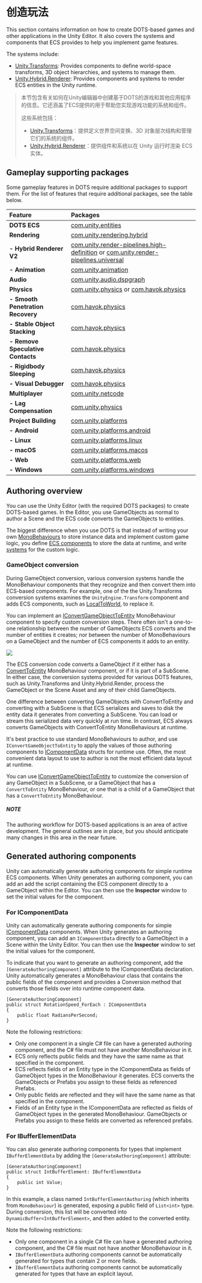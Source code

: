 # 创造玩法
This section contains information on how to create DOTS-based games and other applications in the Unity Editor. It also covers the systems and components that ECS provides to help you implement game features.

The systems include:

-   [Unity.Transforms](https://docs.unity3d.com/Packages/com.unity.entities@0.17/api/Unity.Transforms.html): Provides components to define world-space transforms, 3D object hierarchies, and systems to manage them.
-   [Unity.Hybrid.Renderer](https://docs.unity3d.com/Packages/com.unity.rendering.hybrid@latest): Provides components and systems to render ECS entities in the Unity runtime.

>本节包含有关如何在Unity编辑器中创建基于DOTS的游戏和其他应用程序的信息。它还涵盖了ECS提供的用于帮助您实现游戏功能的系统和组件。
>
>这些系统包括：
>-   [Unity.Transforms](https://docs.unity3d.com/Packages/com.unity.entities@0.17/api/Unity.Transforms.html)：提供定义世界空间变换、3D 对象层次结构和管理它们的系统的组件。
>-   [Unity.Hybrid.Renderer](https://docs.unity3d.com/Packages/com.unity.rendering.hybrid@latest)：提供组件和系统以在 Unity 运行时渲染 ECS 实体。

## Gameplay supporting packages

Some gameplay features in DOTS require additional packages to support them. For the list of features that require additional packages, see the table below.

| **Feature**                       | **Packages**                                                 |
| :-------------------------------- | :----------------------------------------------------------- |
| **DOTS ECS**                      | [com.unity.entities](https://docs.unity3d.com/Packages/com.unity.entities@latest) |
| **Rendering**                     | [com.unity.rendering.hybrid](https://docs.unity3d.com/Packages/com.unity.rendering.hybrid@latest) |
| **- Hybrid Renderer V2**          | [com.unity.render-pipelines.high-definition](https://docs.unity3d.com/Packages/com.unity.render-pipelines.high-definition@latest) or [com.unity.render-pipelines.universal](https://docs.unity3d.com/Packages/com.unity.render-pipelines.universal@latest) |
| **- Animation**                   | [com.unity.animation](https://docs.unity3d.com/Packages/com.unity.animation@latest) |
| **Audio**                         | [com.unity.audio.dspgraph](https://docs.unity3d.com/Packages/com.unity.audio.dspgraph@latest) |
| **Physics**                       | [com.unity.physics](https://docs.unity3d.com/Packages/com.unity.physics@latest) or [com.havok.physics](https://docs.unity3d.com/Packages/com.havok.physics@latest) |
| **- Smooth Penetration Recovery** | [com.havok.physics](https://docs.unity3d.com/Packages/com.havok.physics@latest) |
| **- Stable Object Stacking**      | [com.havok.physics](https://docs.unity3d.com/Packages/com.havok.physics@latest) |
| **- Remove Speculative Contacts** | [com.havok.physics](https://docs.unity3d.com/Packages/com.havok.physics@latest) |
| **- Rigidbody Sleeping**          | [com.havok.physics](https://docs.unity3d.com/Packages/com.havok.physics@latest) |
| **- Visual Debugger**             | [com.havok.physics](https://docs.unity3d.com/Packages/com.havok.physics@latest) |
| **Multiplayer**                   | [com.unity.netcode](https://docs.unity3d.com/Packages/com.unity.netcode@latest) |
| **- Lag Compensation**            | [com.unity.physics](https://docs.unity3d.com/Packages/com.unity.physics@latest) |
| **Project Building**              | [com.unity.platforms](https://docs.unity3d.com/Packages/com.unity.platforms@latest) |
| **- Android**                     | [com.unity.platforms.android](https://docs.unity3d.com/Packages/com.unity.platforms.android@latest) |
| **- Linux**                       | [com.unity.platforms.linux](https://docs.unity3d.com/Packages/com.unity.platforms.linux@latest) |
| **- macOS**                       | [com.unity.platforms.macos](https://docs.unity3d.com/Packages/com.unity.platforms.macos@latest) |
| **- Web**                         | [com.unity.platforms.web](https://docs.unity3d.com/Packages/com.unity.platforms.web@latest) |
| **- Windows**                     | [com.unity.platforms.windows](https://docs.unity3d.com/Packages/com.unity.platforms.windows@latest) |
## Authoring overview

You can use the Unity Editor (with the required DOTS packages) to create DOTS-based games. In the Editor, you use GameObjects as normal to author a Scene and the ECS code converts the GameObjects to entities.

The biggest difference when you use DOTS is that instead of writing your own  [MonoBehaviours](https://docs.unity3d.com/ScriptReference/MonoBehaviour.html)  to store instance data and implement custom game logic, you define  [ECS components](https://docs.unity3d.com/Packages/com.unity.entities@0.17/manual/ecs_components.html)  to store the data at runtime, and write  [systems](https://docs.unity3d.com/Packages/com.unity.entities@0.17/manual/ecs_systems.html)  for the custom logic.

### GameObject conversion

During GameObject conversion, various conversion systems handle the MonoBehaviour components that they recognize and then convert them into ECS-based components. For example, one of the the Unity.Transforms conversion systems examines the  `UnityEngine.Transform`  component and adds ECS components, such as  [LocalToWorld](https://docs.unity3d.com/Packages/com.unity.entities@0.17/api/Unity.Transforms.LocalToWorld.html), to replace it.

You can implement an  [IConvertGameObjectToEntity](https://docs.unity3d.com/Packages/com.unity.entities@0.17/api/Unity.Entities.IConvertGameObjectToEntity.html)  MonoBehaviour component to specify custom conversion steps. There often isn't a one-to-one relationship between the number of GameObjects ECS converts and the number of entities it creates; nor between the number of MonoBehaviours on a GameObject and the number of ECS components it adds to an entity.

![](https://docs.unity3d.com/Packages/com.unity.entities@0.17/manual/images/CreatingGameplay.png)

The ECS conversion code converts a GameObject if it either has a  [ConvertToEntity](https://docs.unity3d.com/Packages/com.unity.entities@0.17/api/Unity.Entities.ConvertToEntity.html)  MonoBehaviour component, or if it is part of a SubScene. In either case, the conversion systems provided for various DOTS features, such as Unity.Transforms and Unity.Hybrid.Render, process the GameObject or the Scene Asset and any of their child GameObjects.

One difference between converting GameObjects with ConvertToEntity and converting with a SubScene is that ECS serializes and saves to disk the entity data it generates from converting a SubScene. You can load or stream this serialized data very quickly at run time. In contrast, ECS always converts GameObjects with ConvertToEntity MonoBehaviours at runtime.

It's best practice to use standard MonoBehaviours to author, and use  `IConvertGameObjectToEntity`  to apply the values of those authoring components to  [IComponentData](https://docs.unity3d.com/Packages/com.unity.entities@0.17/api/Unity.Entities.IComponentData.html)  structs for runtime use. Often, the most convenient data layout to use to author is not the most efficient data layout at runtime.

You can use  [IConvertGameObjectToEntity](https://docs.unity3d.com/Packages/com.unity.entities@0.17/api/Unity.Entities.IConvertGameObjectToEntity.html)  to customize the conversion of any GameObject in a SubScene, or a GameObject that has a  `ConvertToEntity`  MonoBehaviour, or one that is a child of a GameObject that has a  `ConvertToEntity`  MonoBehaviour.

##### NOTE

The authoring workflow for DOTS-based applications is an area of active development. The general outlines are in place, but you should anticipate many changes in this area in the near future.

## Generated authoring components

Unity can automatically generate authoring components for simple runtime ECS components. When Unity generates an authoring component, you can add an add the script containing the ECS component directly to a GameObject within the Editor. You can then use the  **Inspector**  window to set the initial values for the component.

### For IComponentData

Unity can automatically generate authoring components for simple  [IComponentData](https://docs.unity3d.com/Packages/com.unity.entities@0.17/api/Unity.Entities.IComponentData.html)  components. When Unity generates an authoring component, you can add an  `IComponentData`  directly to a GameObject in a Scene within the Unity Editor. You can then use the  **Inspector**  window to set the initial values for the component.

To indicate that you want to generate an authoring component, add the  `[GenerateAuthoringComponent]`  attribute to the IComponentData declaration. Unity automatically generates a MonoBehaviour class that contains the public fields of the component and provides a Conversion method that converts those fields over into runtime component data.

```
[GenerateAuthoringComponent]
public struct RotationSpeed_ForEach : IComponentData
{
    public float RadiansPerSecond;
}

```

Note the following restrictions:

-   Only one component in a single C# file can have a generated authoring component, and the C# file must not have another MonoBehaviour in it.
-   ECS only reflects public fields and they have the same name as that specified in the component.
-   ECS reflects fields of an Entity type in the IComponentData as fields of GameObject types in the MonoBehaviour it generates. ECS converts the GameObjects or Prefabs you assign to these fields as referenced Prefabs.
-   Only public fields are reflected and they will have the same name as that specified in the component.
-   Fields of an Entity type in the IComponentData are reflected as fields of GameObject types in the generated MonoBehaviour. GameObjects or Prefabs you assign to these fields are converted as referenced prefabs.

### For IBufferElementData

You can also generate authoring components for types that implement  `IBufferElementData`  by adding the  `[GenerateAuthoringComponent]`  attribute:

```
[GenerateAuthoringComponent]
public struct IntBufferElement: IBufferElementData
{
    public int Value;
}

```

In this example, a class named  `IntBufferElementAuthoring`  (which inherits from  `MonoBehaviour`) is generated, exposing a public field of  `List<int>`  type. During conversion, this list will be converted into  `DynamicBuffer<IntBufferElement>`, and then added to the converted entity.

Note the following restrictions:

-   Only one component in a single C# file can have a generated authoring component, and the C# file must not have another MonoBehaviour in it.
-   `IBufferElementData`  authoring components cannot be automatically generated for types that contain 2 or more fields.
-   `IBufferElementData`  authoring components cannot be automatically generated for types that have an explicit layout.
